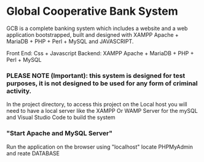 # Global Cooperative Bank System
 GCB is a complete banking system which includes a website and a web application bootstrapped, built and designed with XAMPP Apache + MariaDB + PHP + Perl + MySQL and JAVASCRIPT. 

Front End: Css + Javascript
Backend: XAMPP Apache + MariaDB + PHP + Perl + MySQL

 ### PLEASE NOTE (Important): this system is designed for test purposes, it is not designed to be used for any form of criminal activity.

 In the project directory, to access this project on the Local host you will need to have a local server like the XAMPP Or WAMP Server for the mySQL and Visual Studio Code to build the system 

 ### "Start Apache and MySQL Server"
Run the application on the browser using "localhost"
locate PHPMyAdmin and reate  DATABASE


